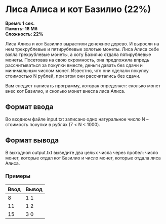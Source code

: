 <h1 class="title">Лиса Алиса и кот Базилио (22%)</h1>
<p><b>Время: 1 сек.<br>Память: 16 Мб<br>Сложность: 22%</b></p>
<p>Лиса Алиса и кот Базилио вырастили денежное дерево. И выросли на нем трехрублевые и пятирублевые золотые монеты. Лиса Алиса себе взяла трехрублевые монеты, а коту Базилио отдала пятирублевые монеты. Посетовав на свою скромность, она предложила впредь рассчитываться за покупки вместе, деньги давать без сдачи и минимальным числом монет. Известно, что они сделали покупку стоимостью N рублей, при этом они рассчитались без сдачи.</p>
<p>Вам следует написать программу, которая определяет: сколько монет внес кот Базилио, и сколько монет внесла лиса Алиса.</p>
<h2>Формат ввода</h2>
<p>Во входном файле input.txt записано одно натуральное число N – стоимость покупки в рублях (7 < N < 1000).</p>
<h2>Формат вывода</h2>
<p>В выходной output.txt выведите два целых числа через пробел: число монет, которые отдал кот Базилио и число монет, которые отдала лиса Алиса.</p>
<h3>Примеры</h3>
<table class="sample-tests">
<thead>
    <tr>
        <th>Ввод</th>
        <th>Вывод</th>
    </tr>
</thead>
<tbody>
        <tr>
            <td>8</td>
            <td>1 1</td>
        </tr>
        <tr>
            <td>11</td>
            <td>1 2</td>
        </tr>
        <tr>
            <td>15</td>
            <td>3 0</td>
        </tr>
    </tbody>
</table>
